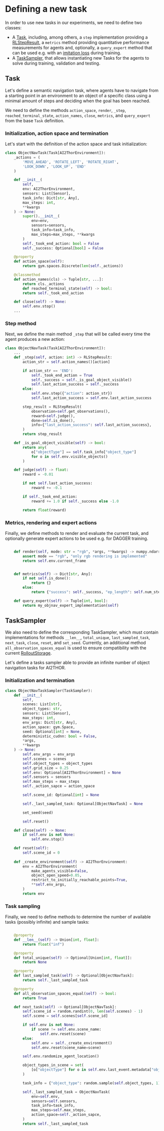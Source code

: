 # Defining a new task

In order to use new tasks in our experiments, we need to define two classes:

* A [Task](/api/rl_base/task#task), including, among others, a `step` implementation providing a
[RLStepResult](/api/rl_base/common#rlstepresult), a `metrics` method providing quantitative performance measurements 
for agents and, optionally, a `query_expert` method that can be used e.g. with an
[imitation loss](/api/onpolicy_sync/losses/imitation#imitation) during training.
* A [TaskSampler](/api/rl_base/task#tasksampler), that allows instantiating new Tasks for the agents to solve during
training, validation and testing.

## Task

Let's define a semantic navigation task, where agents have to navigate from a starting point in an environment to an
object of a specific class using a minimal amount of steps and deciding when the goal has been reached.

We need to define the methods `action_space`, `render`, `_step`, `reached_terminal_state`, `action_names`, `close`,
`metrics`, and `query_expert` from the base `Task` definition.


### Initialization, action space and termination
Let's start with the definition of the action space and task initialization:
```python
class ObjectNavTask(Task[AI2ThorEnvironment]):
    _actions = (
        'MOVE_AHEAD', 'ROTATE_LEFT', 'ROTATE_RIGHT',
        'LOOK_DOWN', 'LOOK_UP', 'END'
    )

    def __init__(
        self,
        env: AI2ThorEnvironment,
        sensors: List[Sensor],
        task_info: Dict[str, Any],
        max_steps: int,
        **kwargs
    ) -> None:
        super().__init__(
            env=env,
            sensors=sensors,
            task_info=task_info,
            max_steps=max_steps, **kwargs
        )
        self._took_end_action: bool = False
        self._success: Optional[bool] = False

    @property
    def action_space(self):
        return gym.spaces.Discrete(len(self._actions))

    @classmethod
    def action_names(cls) -> Tuple[str, ...]:
        return cls._actions
        def reached_terminal_state(self) -> bool:
        return self._took_end_action

    def close(self) -> None:
        self.env.stop()
    ...
```

### Step method
Next, we define the main method `_step` that will be called every time the agent produces a new action: 
```python
class ObjectNavTask(Task[AI2ThorEnvironment]):
    ...
    def _step(self, action: int) -> RLStepResult:
        action_str = self.action_names()[action]

        if action_str == 'END':
            self._took_end_action = True
            self._success = self._is_goal_object_visible()
            self.last_action_success = self._success
        else:
            self.env.step({"action": action_str})
            self.last_action_success = self.env.last_action_success

        step_result = RLStepResult(
            observation=self.get_observations(),
            reward=self.judge(),
            done=self.is_done(),
            info={"last_action_success": self.last_action_success},
        )
        return step_result

    def _is_goal_object_visible(self) -> bool:
        return any(
            o["objectType"] == self.task_info["object_type"]
            for o in self.env.visible_objects()
        )

    def judge(self) -> float:
        reward = -0.01

        if not self.last_action_success:
            reward += -0.1

        if self._took_end_action:
            reward += 1.0 if self._success else -1.0

        return float(reward)
```

###  Metrics, rendering and expert actions

Finally, we define methods to render and evaluate the current task, and optionally generate expert actions to be used
e.g. for DAGGER training.
```python

    def render(self, mode: str = "rgb", *args, **kwargs) -> numpy.ndarray:
        assert mode == "rgb", "only rgb rendering is implemented"
        return self.env.current_frame


    def metrics(self) -> Dict[str, Any]:
        if not self.is_done():
            return {}
        else:
            return {"success": self._success, "ep_length": self.num_steps_taken()}

    def query_expert(self) -> Tuple[int, bool]:
        return my_objnav_expert_implementation(self)
```

## TaskSampler

We also need to define the corresponding TaskSampler, which must contain implementations for methods `__len__`,
`total_unique`, `last_sampled_task`, `next_task`, `close`, `reset`, and `set_seed`. Currently,
an additional method `all_observation_spaces_equal` is used to ensure compatibility with the current
[RolloutStorage](/api/onpolicy_sync/storage#rolloutstorage).

Let's define a tasks sampler able to provide an infinite number of object navigation tasks for AI2THOR.

### Initialization and termination 

```python
class ObjectNavTaskSampler(TaskSampler):
    def __init__(
        self,
        scenes: List[str],
        object_types: str,
        sensors: List[Sensor],
        max_steps: int,
        env_args: Dict[str, Any],
        action_space: gym.Space,
        seed: Optional[int] = None,
        deterministic_cudnn: bool = False,
        *args,
        **kwargs
    ) -> None:
        self.env_args = env_args
        self.scenes = scenes
        self.object_types = object_types
        self.grid_size = 0.25
        self.env: Optional[AI2ThorEnvironment] = None
        self.sensors = sensors
        self.max_steps = max_steps
        self._action_sapce = action_space

        self.scene_id: Optional[int] = None

        self._last_sampled_task: Optional[ObjectNavTask] = None

        set_seed(seed)

        self.reset()

    def close(self) -> None:
        if self.env is not None:
            self.env.stop()

    def reset(self):
        self.scene_id = 0
    
    def _create_environment(self) -> AI2ThorEnvironment:
        env = AI2ThorEnvironment(
            make_agents_visible=False,
            object_open_speed=0.05,
            restrict_to_initially_reachable_points=True,
            **self.env_args,
        )
        return env
```

### Task sampling

Finally, we need to define methods to determine the number of available tasks (possibly infinite) and sample tasks:
```python

    @property
    def __len__(self) -> Union[int, float]:
        return float("inf")

    @property
    def total_unique(self) -> Optional[Union[int, float]]:
        return None

    @property
    def last_sampled_task(self) -> Optional[ObjectNavTask]:
        return self._last_sampled_task

    @property
    def all_observation_spaces_equal(self) -> bool:
        return True

    def next_task(self) -> Optional[ObjectNavTask]:
        self.scene_id = random.randint(0, len(self.scenes) - 1)
        self.scene = self.scenes[self.scene_id]

        if self.env is not None:
            if scene != self.env.scene_name:
                self.env.reset(scene)
        else:
            self.env = self._create_environment()
            self.env.reset(scene_name=scene)

        self.env.randomize_agent_location()

        object_types_in_scene = set(
            [o["objectType"] for o in self.env.last_event.metadata["objects"]]
        )

        task_info = {"object_type": random.sample(self.object_types, 1)}

        self._last_sampled_task = ObjectNavTask(
            env=self.env,
            sensors=self.sensors,
            task_info=task_info,
            max_steps=self.max_steps,
            action_space=self._action_sapce,
        )
        return self._last_sampled_task
```